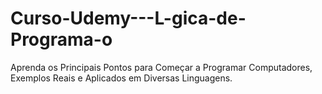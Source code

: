 # Curso-Udemy---L-gica-de-Programa-o
Aprenda os Principais Pontos para Começar a Programar Computadores, Exemplos Reais e Aplicados em Diversas Linguagens.
